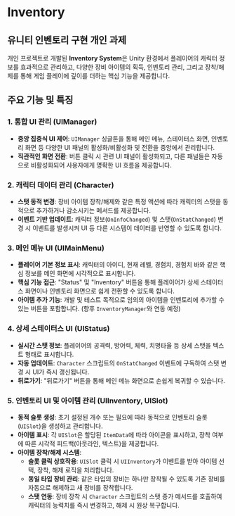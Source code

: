 # Inventory

## 유니티 인벤토리 구현 개인 과제

개인 프로젝트로 개발된 **Inventory System**은 Unity 환경에서 플레이어의 캐릭터 정보를 효과적으로 관리하고, 다양한 장비 아이템의 획득, 인벤토리 관리, 그리고 장착/해제를 통해 게임 플레이에 깊이를 더하는 핵심 기능을 제공합니다.

## 주요 기능 및 특징

### 1. 통합 UI 관리 (UIManager)

* **중앙 집중식 UI 제어**: `UIManager` 싱글톤을 통해 메인 메뉴, 스테이터스 화면, 인벤토리 화면 등 다양한 UI 패널의 활성화/비활성화 및 전환을 중앙에서 관리합니다.
* **직관적인 화면 전환**: 버튼 클릭 시 관련 UI 패널이 활성화되고, 다른 패널들은 자동으로 비활성화되어 사용자에게 명확한 UI 흐름을 제공합니다.

### 2. 캐릭터 데이터 관리 (Character)

* **스탯 동적 변경**: 장비 아이템 장착/해제와 같은 특정 액션에 따라 캐릭터의 스탯을 동적으로 추가하거나 감소시키는 메서드를 제공합니다.
* **이벤트 기반 업데이트**: 캐릭터 정보(`OnInfoChanged`) 및 스탯(`OnStatChanged`) 변경 시 이벤트를 발생시켜 UI 등 다른 시스템이 데이터를 반영할 수 있도록 합니다.

### 3. 메인 메뉴 UI (UIMainMenu)

* **플레이어 기본 정보 표시**: 캐릭터의 아이디, 현재 레벨, 경험치, 경험치 바와 같은 핵심 정보를 메인 화면에 시각적으로 표시합니다.
* **핵심 기능 접근**: "Status" 및 "Inventory" 버튼을 통해 플레이어가 상세 스테이터스 화면이나 인벤토리 화면으로 쉽게 전환할 수 있도록 합니다.
* **아이템 추가 기능**: 개발 및 테스트 목적으로 임의의 아이템을 인벤토리에 추가할 수 있는 버튼을 포함합니다. (향후 `InventoryManager`와 연동 예정)

### 4. 상세 스테이터스 UI (UIStatus)

* **실시간 스탯 정보**: 플레이어의 공격력, 방어력, 체력, 치명타율 등 상세 스탯을 텍스트 형태로 표시합니다.
* **자동 업데이트**: `Character` 스크립트의 `OnStatChanged` 이벤트에 구독하여 스탯 변경 시 UI가 즉시 갱신됩니다.
* **뒤로가기**: "뒤로가기" 버튼을 통해 메인 메뉴 화면으로 손쉽게 복귀할 수 있습니다.

### 5. 인벤토리 UI 및 아이템 관리 (UIInventory, UISlot)

* **동적 슬롯 생성**: 초기 설정된 개수 또는 필요에 따라 동적으로 인벤토리 슬롯(`UISlot`)을 생성하고 관리합니다.
* **아이템 표시**: 각 `UISlot`은 할당된 `ItemData`에 따라 아이콘을 표시하고, 장착 여부에 따른 시각적 피드백(아웃라인, 텍스트)을 제공합니다.
* **아이템 장착/해제 시스템**:
    * **슬롯 클릭 상호작용**: `UISlot` 클릭 시 `UIInventory`가 이벤트를 받아 아이템 선택, 장착, 해제 로직을 처리합니다.
    * **동일 타입 장비 관리**: 같은 타입의 장비는 하나만 장착될 수 있도록 기존 장비를 자동으로 해제하고 새 장비를 장착합니다.
    * **스탯 연동**: 장비 장착 시 `Character` 스크립트의 스탯 증가 메서드를 호출하여 캐릭터의 능력치를 즉시 변경하고, 해제 시 원상 복구합니다.
